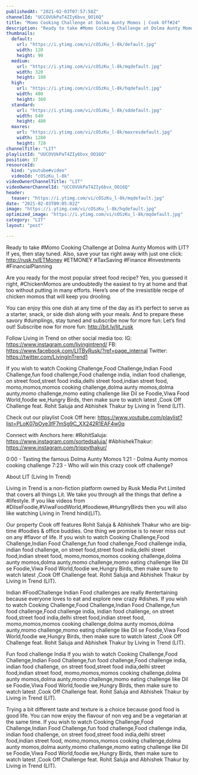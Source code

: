 ```yaml
---
publishedAt: "2021-02-03T07:57:58Z"
channelId: "UCCOVUkPaT4ZIy6bvx_OO16Q"
title: "Momo Cooking Challenge at Dolma Aunty Momos | Cook Off#24"
description: "Ready to take #Momo Cooking Challenge at Dolma Aunty Momos with LIT? If yes, then stay tuned.\nAlso, save your tax right away with just one click: http://rusk.tv/ETMoney\n#ETMONEY #TaxSaving #Finance #Investments #FinancialPlanning\n\nAre you ready for the most popular street food recipe? Yes, you guessed it right, #ChickenMomos are undoubtedly the easiest to try at home and that too without putting in many efforts. Here’s one of the irresistible recipe of chicken momos that will keep you drooling.\n\nYou can enjoy this one dish at any time of the day as it’s perfect to serve as a starter, snack, or side dish along with your meals. And to prepare these savory #dumplings, stay tuned and subscribe now for more fun: Let’s find out! Subscribe now for more fun: http://bit.ly/lit_rusk\n\nFollow Living in Trend on other social media too:\nIG: https://www.instagram.com/livingintrend/\nFB: https://www.facebook.com/LITByRusk/?ref=page_internal \nTwitter: https://twitter.com/LivingInTrend1\n\nIf you wish to watch  Cooking Challenge,Food Challenge,Indian Food Challenge,fun food challenge,Food challenge india, indian food challenge, on street food,street food india,delhi street food,indian street food, momo,momos,momos cooking challenge,dolma aunty momos,dolma aunty,momo challenge,momo eating challenge like Dil se Foodie,Viwa Food World,foodie we,Hungry Birds, then make sure to watch latest ,Cook Off Challenge feat. Rohit Saluja and Abhishek Thakur by Living in Trend (LIT).\n\nCheck out our playlist Cook Off here: https://www.youtube.com/playlist?list=PLoK07pOye3fF7mSg9C_XX242R1EAF4w0q\n\nConnect with Anchors here:\n#RohitSaluja: https://www.instagram.com/sortedsaluja/\n#AbhishekThakur: https://www.instagram.com/trippythakur/\n\n0:00 - Tasting the famous Dolma Aunty Momos\n1:21 - Dolma Aunty momos cooking challenge\n7:23 - Who will win this crazy cook off challenge?\n\nAbout LIT (Living In Trend)\n\nLiving in Trend is a non-fiction platform owned by Rusk Media Pvt Limited that covers all things Lit. We take you through all the things that define a #lifestyle. If you like videos from #DilseFoodie,#ViwaFoodWorld,#foodiewe,#HungryBirds then you will also like watching Living in Trend hindi(LIT).\n\nOur property Cook off features Rohit Saluja & Abhishek Thakur who are big-time #foodies & office buddies. One thing we promise is to never miss out on any #flavor of life. If you wish to watch  Cooking Challenge,Food Challenge,Indian Food Challenge,fun food challenge,Food challenge india, indian food challenge, on street food,street food india,delhi street food,indian street food, momo,momos,momos cooking challenge,dolma aunty momos,dolma aunty,momo challenge,momo eating challenge like Dil se Foodie,Viwa Food World,foodie we,Hungry Birds, then make sure to watch latest ,Cook Off Challenge feat. Rohit Saluja and Abhishek Thakur by Living in Trend (LIT).\n\nIndian #FoodChallenge\nIndian Food challenges are really #entertaining because everyone loves to eat and explore new crazy #dishes. If you wish to watch  Cooking Challenge,Food Challenge,Indian Food Challenge,fun food challenge,Food challenge india, indian food challenge, on street food,street food india,delhi street food,indian street food, momo,momos,momos cooking challenge,dolma aunty momos,dolma aunty,momo challenge,momo eating challenge like Dil se Foodie,Viwa Food World,foodie we,Hungry Birds, then make sure to watch latest ,Cook Off Challenge feat. Rohit Saluja and Abhishek Thakur by Living in Trend (LIT).\n\nFun food challenge India \nIf you wish to watch  Cooking Challenge,Food Challenge,Indian Food Challenge,fun food challenge,Food challenge india, indian food challenge, on street food,street food india,delhi street food,indian street food, momo,momos,momos cooking challenge,dolma aunty momos,dolma aunty,momo challenge,momo eating challenge like Dil se Foodie,Viwa Food World,foodie we,Hungry Birds, then make sure to watch latest ,Cook Off Challenge feat. Rohit Saluja and Abhishek Thakur by Living in Trend (LIT).\n\nTrying a bit different taste and texture is a choice because good food is good life. You can now enjoy the flavour of non veg and be a vegetarian at the same time. If you wish to watch  Cooking Challenge,Food Challenge,Indian Food Challenge,fun food challenge,Food challenge india, indian food challenge, on street food,street food india,delhi street food,indian street food, momo,momos,momos cooking challenge,dolma aunty momos,dolma aunty,momo challenge,momo eating challenge like Dil se Foodie,Viwa Food World,foodie we,Hungry Birds, then make sure to watch latest ,Cook Off Challenge feat. Rohit Saluja and Abhishek Thakur by Living in Trend (LIT)."
thumbnails:
  default:
    url: "https://i.ytimg.com/vi/cOSzKu_l-8k/default.jpg"
    width: 120
    height: 90
  medium:
    url: "https://i.ytimg.com/vi/cOSzKu_l-8k/mqdefault.jpg"
    width: 320
    height: 180
  high:
    url: "https://i.ytimg.com/vi/cOSzKu_l-8k/hqdefault.jpg"
    width: 480
    height: 360
  standard:
    url: "https://i.ytimg.com/vi/cOSzKu_l-8k/sddefault.jpg"
    width: 640
    height: 480
  maxres:
    url: "https://i.ytimg.com/vi/cOSzKu_l-8k/maxresdefault.jpg"
    width: 1280
    height: 720
channelTitle: "LIT"
playlistId: "UUCOVUkPaT4ZIy6bvx_OO16Q"
position: 37
resourceId:
  kind: "youtube#video"
  videoId: "cOSzKu_l-8k"
videoOwnerChannelTitle: "LIT"
videoOwnerChannelId: "UCCOVUkPaT4ZIy6bvx_OO16Q"
header:
  teaser: "https://i.ytimg.com/vi/cOSzKu_l-8k/mqdefault.jpg"
date: "2021-02-03T09:05:02Z"
image: "https://i.ytimg.com/vi/cOSzKu_l-8k/hqdefault.jpg"
optimized_image: "https://i.ytimg.com/vi/cOSzKu_l-8k/mqdefault.jpg"
category: "LIT"
layout: "post"

---
```

Ready to take #Momo Cooking Challenge at Dolma Aunty Momos with LIT? If yes, then stay tuned.
Also, save your tax right away with just one click: http://rusk.tv/ETMoney
#ETMONEY #TaxSaving #Finance #Investments #FinancialPlanning

Are you ready for the most popular street food recipe? Yes, you guessed it right, #ChickenMomos are undoubtedly the easiest to try at home and that too without putting in many efforts. Here’s one of the irresistible recipe of chicken momos that will keep you drooling.

You can enjoy this one dish at any time of the day as it’s perfect to serve as a starter, snack, or side dish along with your meals. And to prepare these savory #dumplings, stay tuned and subscribe now for more fun: Let’s find out! Subscribe now for more fun: http://bit.ly/lit_rusk

Follow Living in Trend on other social media too:
IG: https://www.instagram.com/livingintrend/
FB: https://www.facebook.com/LITByRusk/?ref=page_internal 
Twitter: https://twitter.com/LivingInTrend1

If you wish to watch  Cooking Challenge,Food Challenge,Indian Food Challenge,fun food challenge,Food challenge india, indian food challenge, on street food,street food india,delhi street food,indian street food, momo,momos,momos cooking challenge,dolma aunty momos,dolma aunty,momo challenge,momo eating challenge like Dil se Foodie,Viwa Food World,foodie we,Hungry Birds, then make sure to watch latest ,Cook Off Challenge feat. Rohit Saluja and Abhishek Thakur by Living in Trend (LIT).

Check out our playlist Cook Off here: https://www.youtube.com/playlist?list=PLoK07pOye3fF7mSg9C_XX242R1EAF4w0q

Connect with Anchors here:
#RohitSaluja: https://www.instagram.com/sortedsaluja/
#AbhishekThakur: https://www.instagram.com/trippythakur/

0:00 - Tasting the famous Dolma Aunty Momos
1:21 - Dolma Aunty momos cooking challenge
7:23 - Who will win this crazy cook off challenge?

About LIT (Living In Trend)

Living in Trend is a non-fiction platform owned by Rusk Media Pvt Limited that covers all things Lit. We take you through all the things that define a #lifestyle. If you like videos from #DilseFoodie,#ViwaFoodWorld,#foodiewe,#HungryBirds then you will also like watching Living in Trend hindi(LIT).

Our property Cook off features Rohit Saluja & Abhishek Thakur who are big-time #foodies & office buddies. One thing we promise is to never miss out on any #flavor of life. If you wish to watch  Cooking Challenge,Food Challenge,Indian Food Challenge,fun food challenge,Food challenge india, indian food challenge, on street food,street food india,delhi street food,indian street food, momo,momos,momos cooking challenge,dolma aunty momos,dolma aunty,momo challenge,momo eating challenge like Dil se Foodie,Viwa Food World,foodie we,Hungry Birds, then make sure to watch latest ,Cook Off Challenge feat. Rohit Saluja and Abhishek Thakur by Living in Trend (LIT).

Indian #FoodChallenge
Indian Food challenges are really #entertaining because everyone loves to eat and explore new crazy #dishes. If you wish to watch  Cooking Challenge,Food Challenge,Indian Food Challenge,fun food challenge,Food challenge india, indian food challenge, on street food,street food india,delhi street food,indian street food, momo,momos,momos cooking challenge,dolma aunty momos,dolma aunty,momo challenge,momo eating challenge like Dil se Foodie,Viwa Food World,foodie we,Hungry Birds, then make sure to watch latest ,Cook Off Challenge feat. Rohit Saluja and Abhishek Thakur by Living in Trend (LIT).

Fun food challenge India 
If you wish to watch  Cooking Challenge,Food Challenge,Indian Food Challenge,fun food challenge,Food challenge india, indian food challenge, on street food,street food india,delhi street food,indian street food, momo,momos,momos cooking challenge,dolma aunty momos,dolma aunty,momo challenge,momo eating challenge like Dil se Foodie,Viwa Food World,foodie we,Hungry Birds, then make sure to watch latest ,Cook Off Challenge feat. Rohit Saluja and Abhishek Thakur by Living in Trend (LIT).

Trying a bit different taste and texture is a choice because good food is good life. You can now enjoy the flavour of non veg and be a vegetarian at the same time. If you wish to watch  Cooking Challenge,Food Challenge,Indian Food Challenge,fun food challenge,Food challenge india, indian food challenge, on street food,street food india,delhi street food,indian street food, momo,momos,momos cooking challenge,dolma aunty momos,dolma aunty,momo challenge,momo eating challenge like Dil se Foodie,Viwa Food World,foodie we,Hungry Birds, then make sure to watch latest ,Cook Off Challenge feat. Rohit Saluja and Abhishek Thakur by Living in Trend (LIT).